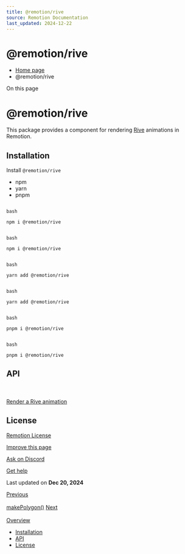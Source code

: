 ```yaml
---
title: @remotion/rive
source: Remotion Documentation
last_updated: 2024-12-22
---
```


# @remotion/rive

- [Home page](/)
- @remotion/rive

On this page

# @remotion/rive

This package provides a component for rendering [Rive](https://rive.app) animations in Remotion.

## Installation [​](\#installation "Direct link to Installation")

Install `@remotion/rive`

- npm
- yarn
- pnpm

```

bash

npm i @remotion/rive
```

```

bash

npm i @remotion/rive
```

```

bash

yarn add @remotion/rive
```

```

bash

yarn add @remotion/rive
```

```

bash

pnpm i @remotion/rive
```

```

bash

pnpm i @remotion/rive
```

## API [​](\#api "Direct link to API")

[**<RemotionRiveCanvas>** \
\
Render a Rive animation](/docs/rive/remotionrivecanvas)

## License [​](\#license "Direct link to License")

[Remotion License](https://remotion.dev/license)

[Improve this page](https://github.com/remotion-dev/remotion/edit/main/packages/docs/docs/rive/index.mdx)

[Ask on Discord](https://remotion.dev/discord)

[Get help](/docs/get-help)

Last updated on **Dec 20, 2024**

[Previous\
\
makePolygon()](/docs/shapes/make-polygon) [Next\
\
Overview](/docs/rive/)

- [Installation](#installation)
- [API](#api)
- [License](#license)

